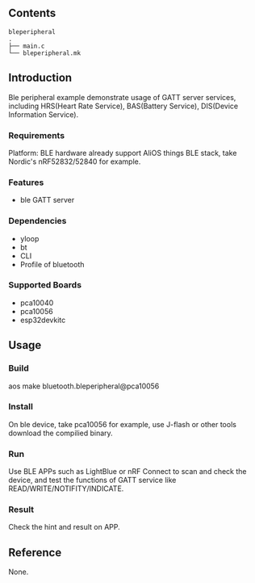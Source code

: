 ## Contents

```
bleperipheral
.
├── main.c
└── bleperipheral.mk
```

## Introduction

Ble peripheral example demonstrate usage of GATT server services, including HRS(Heart Rate Service), BAS(Battery Service), DIS(Device Information Service).

### Requirements

Platform: BLE hardware already support AliOS things BLE stack, take Nordic's nRF52832/52840 for example.

### Features

- ble GATT server

### Dependencies

- yloop
- bt
- CLI
- Profile of bluetooth

### Supported Boards

- pca10040
- pca10056
- esp32devkitc

## Usage

### Build

aos make bluetooth.bleperipheral@pca10056

### Install

On ble device, take pca10056 for example, use J-flash or other tools download the compilied binary.

### Run

Use BLE APPs such as LightBlue or nRF Connect to scan and check the device, and test the functions of GATT service like READ/WRITE/NOTIFITY/INDICATE.

### Result

Check the hint and result on APP.

## Reference

None.
